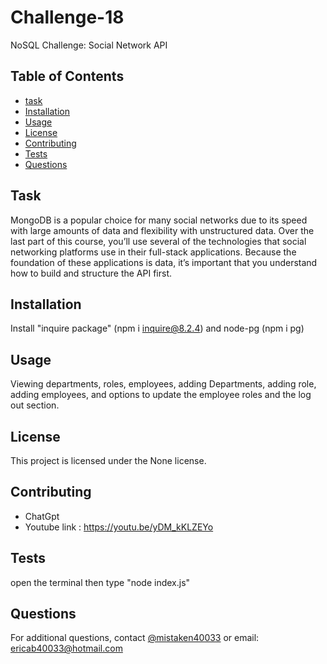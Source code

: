 # Challenge-18
NoSQL Challenge: Social Network API

## Table of Contents
- [task](#task)
- [Installation](#installation)
- [Usage](#usage)
- [License](#license)
- [Contributing](#contributing)
- [Tests](#tests)
- [Questions](#questions)

## Task
MongoDB is a popular choice for many social networks due to its speed with large amounts of data and flexibility with unstructured data. Over the last part of this course, you’ll use several of the technologies that social networking platforms use in their full-stack applications. Because the foundation of these applications is data, it’s important that you understand how to build and structure the API first.
## Installation
Install  "inquire package" (npm i inquire@8.2.4) and node-pg (npm i pg)

## Usage
Viewing departments, roles, employees, adding Departments, adding role, adding employees, and options to update the employee roles and the log out section.

## License
This project is licensed under the None license.

## Contributing
- ChatGpt
- Youtube link : https://youtu.be/yDM_kKLZEYo

## Tests
open the terminal then type "node index.js"

## Questions
For additional questions, contact [@mistaken40033](https://github.com/mistaken40033) or email: ericab40033@hotmail.com
    
